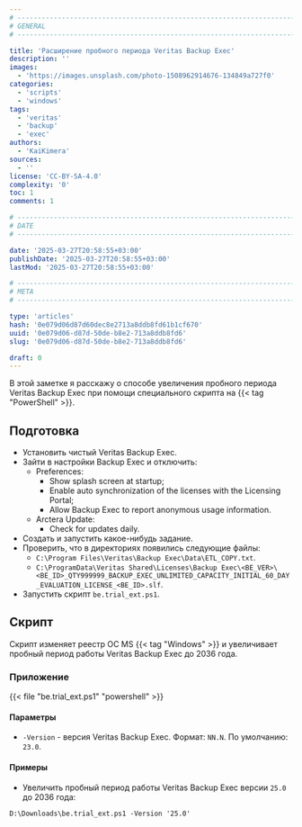 ```yaml
---
# -------------------------------------------------------------------------------------------------------------------- #
# GENERAL
# -------------------------------------------------------------------------------------------------------------------- #

title: 'Расширение пробного периода Veritas Backup Exec'
description: ''
images:
  - 'https://images.unsplash.com/photo-1508962914676-134849a727f0'
categories:
  - 'scripts'
  - 'windows'
tags:
  - 'veritas'
  - 'backup'
  - 'exec'
authors:
  - 'KaiKimera'
sources:
  - ''
license: 'CC-BY-SA-4.0'
complexity: '0'
toc: 1
comments: 1

# -------------------------------------------------------------------------------------------------------------------- #
# DATE
# -------------------------------------------------------------------------------------------------------------------- #

date: '2025-03-27T20:58:55+03:00'
publishDate: '2025-03-27T20:58:55+03:00'
lastMod: '2025-03-27T20:58:55+03:00'

# -------------------------------------------------------------------------------------------------------------------- #
# META
# -------------------------------------------------------------------------------------------------------------------- #

type: 'articles'
hash: '0e079d06d87d60dec8e2713a8ddb8fd61b1cf670'
uuid: '0e079d06-d87d-50de-b8e2-713a8ddb8fd6'
slug: '0e079d06-d87d-50de-b8e2-713a8ddb8fd6'

draft: 0
---
```


В этой заметке я расскажу о способе увеличения пробного периода Veritas Backup Exec при помощи специального скрипта на {{< tag "PowerShell" >}}.

<!--more-->

## Подготовка

- Установить чистый Veritas Backup Exec.
- Зайти в настройки Backup Exec и отключить:
  - Preferences:
    - Show splash screen at startup;
    - Enable auto synchronization of the licenses with the Licensing Portal;
    - Allow Backup Exec to report anonymous usage information.
  - Arctera Update:
    - Check for updates daily.
- Создать и запустить какое-нибудь задание.
- Проверить, что в директориях появились следующие файлы:
  - `C:\Program Files\Veritas\Backup Exec\Data\ETL_COPY.txt`.
  - `C:\ProgramData\Veritas Shared\Licenses\Backup Exec\<BE_VER>\<BE_ID>_QTY999999_BACKUP_EXEC_UNLIMITED_CAPACITY_INITIAL_60_DAY_EVALUATION_LICENSE_<BE_ID>.slf`.
- Запустить скрипт `be.trial_ext.ps1`.

## Скрипт

Скрипт изменяет реестр ОС MS {{< tag "Windows" >}} и увеличивает пробный период работы Veritas Backup Exec до 2036 года.

### Приложение

{{< file "be.trial_ext.ps1" "powershell" >}}

#### Параметры

- `-Version` - версия Veritas Backup Exec. Формат: `NN.N`. По умолчанию: `23.0`.

#### Примеры

- Увеличить пробный период работы Veritas Backup Exec версии `25.0` до 2036 года:

```terminal {os=windows,mode=root}
D:\Downloads\be.trial_ext.ps1 -Version '25.0'
```

